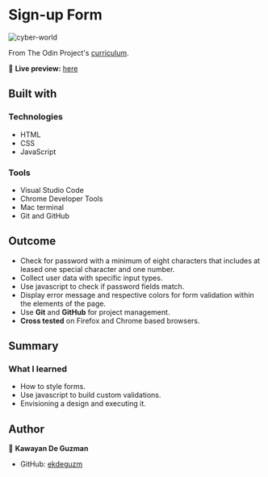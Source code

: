 # Sign-up Form

![cyber-world](https://user-images.githubusercontent.com/35510088/194231052-3087d055-ae65-48d9-b1e9-4abd27997aa1.gif)

From The Odin Project's [curriculum](https://www.theodinproject.com/lessons/node-path-intermediate-html-and-css-sign-up-form).

🔗 **Live preview:** [here](https://ekdeguzm.github.io/sign_up_form/)

## Built with

### Technologies

* HTML
* CSS
* JavaScript

### Tools

* Visual Studio Code
* Chrome Developer Tools
* Mac terminal
* Git and GitHub

## Outcome

* Check for password with a minimum of eight characters that includes at leased one special character and one number.
* Collect user data with specific input types.
* Use javascript to check if password fields match.
* Display error message and respective colors for form validation within the elements of the page.
* Use **Git** and **GitHub** for project management.
* **Cross tested** on Firefox and Chrome based browsers.

## Summary

### What I learned

* How to style forms.
* Use javascript to build custom validations.
* Envisioning a design and executing it.

## Author

👤 **Kawayan De Guzman**
* GitHub: [ekdeguzm](https://github.com/ekdeguzm)
